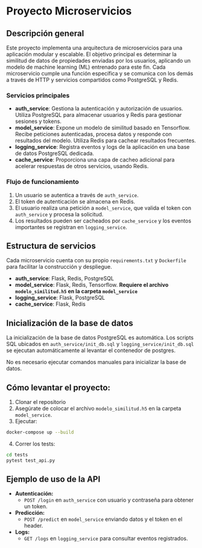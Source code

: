 # Proyecto Microservicios

## Descripción general

Este proyecto implementa una arquitectura de microservicios para una aplicación modular y escalable. El objetivo principal es determinar la similitud de datos de propiedades enviadas por los usuarios, aplicando un modelo de machine learning (ML) entrenado para este fin. Cada microservicio cumple una función específica y se comunica con los demás a través de HTTP y servicios compartidos como PostgreSQL y Redis.

### Servicios principales

- **auth_service**: Gestiona la autenticación y autorización de usuarios. Utiliza PostgreSQL para almacenar usuarios y Redis para gestionar sesiones y tokens.
- **model_service**: Expone un modelo de similitud basado en Tensorflow. Recibe peticiones autenticadas, procesa datos y responde con resultados del modelo. Utiliza Redis para cachear resultados frecuentes.
- **logging_service**: Registra eventos y logs de la aplicación en una base de datos PostgreSQL dedicada.
- **cache_service**: Proporciona una capa de cacheo adicional para acelerar respuestas de otros servicios, usando Redis.

### Flujo de funcionamiento

1. Un usuario se autentica a través de `auth_service`.
2. El token de autenticación se almacena en Redis.
3. El usuario realiza una petición a `model_service`, que valida el token con `auth_service` y procesa la solicitud.
4. Los resultados pueden ser cacheados por `cache_service` y los eventos importantes se registran en `logging_service`.

## Estructura de servicios

Cada microservicio cuenta con su propio `requirements.txt` y `Dockerfile` para facilitar la construcción y despliegue.

- **auth_service**: Flask, Redis, PostgreSQL
- **model_service**: Flask, Redis, Tensorflow. **Requiere el archivo `modelo_similitud.h5` en la carpeta `model_service`**
- **logging_service**: Flask, PostgreSQL
- **cache_service**: Flask, Redis

## Inicialización de la base de datos

La inicialización de la base de datos PostgreSQL es automática. Los scripts SQL ubicados en `auth_service/init_db.sql` y `logging_service/init_db.sql` se ejecutan automáticamente al levantar el contenedor de postgres.

No es necesario ejecutar comandos manuales para inicializar la base de datos.

## Cómo levantar el proyecto:

1. Clonar el repositorio
2. Asegúrate de colocar el archivo `modelo_similitud.h5` en la carpeta `model_service`.
3. Ejecutar:

```bash
docker-compose up --build
```

4. Correr los tests:

```bash
cd tests
pytest test_api.py
```

## Ejemplo de uso de la API

- **Autenticación:**
  - `POST /login` en `auth_service` con usuario y contraseña para obtener un token.
- **Predicción:**
  - `POST /predict` en `model_service` enviando datos y el token en el header.
- **Logs:**
  - `GET /logs` en `logging_service` para consultar eventos registrados.


